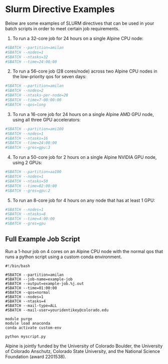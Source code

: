 # Slurm Directive Examples

Below are some examples of SLURM directives that can be used in your batch scripts in order to meet certain job requirements.

1. To run a 32-core job for 24 hours on a single Alpine CPU node:
```bash
#SBATCH --partition=amilan
#SBATCH --nodes=1
#SBATCH --ntasks=32
#SBATCH --time=24:00:00
```

2. To run a 56-core job (28 cores/node) across two Alpine CPU nodes in the low-priority qos for seven days:
```bash
#SBATCH --partition=amilan
#SBATCH --nodes=2
#SBATCH --ntasks-per-node=28
#SBATCH --time=7-00:00:00
#SBATCH --qos=long
```

3. To run a 16-core job for 24 hours on a single Alpine AMD GPU node, using all three GPU accelerators:
```bash
#SBATCH --partition=ami100
#SBATCH --nodes=1
#SBATCH --ntasks=16
#SBATCH --time=24:00:00
#SBATCH --gres=gpu:3
```

4. To run a 50-core job for 2 hours on a single Alpine NVIDIA GPU node, using 2 GPUs:
```bash
#SBATCH --partition=aa100
#SBATCH --nodes=1
#SBATCH --ntasks=50
#SBATCH --time=02:00:00
#SBATCH --gres=gpu:2
```

5. To run an 8-core job for 4 hours on any node that has at least 1 GPU:
```bash
#SBATCH --nodes=1
#SBATCH --ntasks=8
#SBATCH --time=4:00:00
#SBATCH --gres=gpu
```

## Full Example Job Script

Run a 1-hour job on 4 cores on an Alpine CPU node with the normal qos that runs a python script using a custom conda environment.

```
#!/bin/bash

#SBATCH --partition=amilan
#SBATCH --job-name=example-job
#SBATCH --output=example-job.%j.out
#SBATCH --time=01:00:00
#SBATCH --qos=normal
#SBATCH --nodes=1
#SBATCH --ntasks=4
#SBATCH --mail-type=ALL
#SBATCH --mail-user=youridentikey@colorado.edu

module purge
module load anaconda
conda activate custom-env

python myscript.py
```

Alpine is jointly funded by the University of Colorado Boulder, the University of Colorado Anschutz, Colorado State University, and the National Science Foundation (award 2201538).

